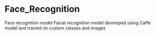 # Face_Recognition
Face recognition model 
Facial recognition model developed using Caffe model and trained on custom classes and images
